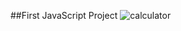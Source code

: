 ##First JavaScript Project 
![calculator](https://github.com/user-attachments/assets/c1fee496-2982-4a5f-a301-9ab43f3e5892)
